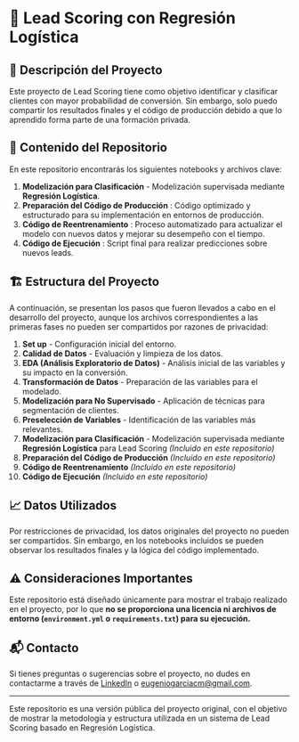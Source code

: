 # 🚀 Lead Scoring con Regresión Logística

## 📌 Descripción del Proyecto

Este proyecto de Lead Scoring tiene como objetivo identificar y clasificar clientes con mayor probabilidad de conversión. Sin embargo, solo puedo compartir los resultados finales y el código de producción debido a que lo aprendido forma parte de una formación privada.

## 📂 Contenido del Repositorio

En este repositorio encontrarás los siguientes notebooks y archivos clave:

1. **Modelización para Clasificación** - Modelización supervisada mediante **Regresión Logística**.
2. **Preparación del Código de Producción** : Código optimizado y estructurado para su implementación en entornos de producción.
3. **Código de Reentrenamiento** : Proceso automatizado para actualizar el modelo con nuevos datos y mejorar su desempeño con el tiempo.
4. **Código de Ejecución** : Script final para realizar predicciones sobre nuevos leads.

## 🏗️ Estructura del Proyecto

A continuación, se presentan los pasos que fueron llevados a cabo en el desarrollo del proyecto, aunque los archivos correspondientes a las primeras fases no pueden ser compartidos por razones de privacidad:

1. **Set up** - Configuración inicial del entorno.
2. **Calidad de Datos** - Evaluación y limpieza de los datos.
3. **EDA (Análisis Exploratorio de Datos)** - Análisis inicial de las variables y su impacto en la conversión.
4. **Transformación de Datos** - Preparación de las variables para el modelado.
5. **Modelización para No Supervisado** - Aplicación de técnicas para segmentación de clientes.
6. **Preselección de Variables** - Identificación de las variables más relevantes.
7. **Modelización para Clasificación** - Modelización supervisada mediante **Regresión Logística** para Lead Scoring *(Incluido en este repositorio)*
8. **Preparación del Código de Producción** *(Incluido en este repositorio)*
9. **Código de Reentrenamiento** *(Incluido en este repositorio)*
10. **Código de Ejecución** *(Incluido en este repositorio)*

## 📈 Datos Utilizados

Por restricciones de privacidad, los datos originales del proyecto no pueden ser compartidos. Sin embargo, en los notebooks incluidos se pueden observar los resultados finales y la lógica del código implementado.

## ⚠️ Consideraciones Importantes

Este repositorio está diseñado únicamente para mostrar el trabajo realizado en el proyecto, por lo que **no se proporciona una licencia ni archivos de entorno (`environment.yml` o `requirements.txt`) para su ejecución.**

## 📬 Contacto

Si tienes preguntas o sugerencias sobre el proyecto, no dudes en contactarme a través de [LinkedIn](https://www.linkedin.com/in/eugarciadata/) o [eugeniogarciacm@gmail.com](eugeniogarciacm@gmail.com).

---

Este repositorio es una versión pública del proyecto original, con el objetivo de mostrar la metodología y estructura utilizada en un sistema de Lead Scoring basado en Regresión Logística.
